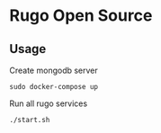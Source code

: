 # Rugo Open Source

## Usage

Create mongodb server

```
sudo docker-compose up
```

Run all rugo services

```
./start.sh
```